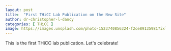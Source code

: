 ```yaml
---
layout: post
title:  "First THiCC Lab Publication on the New Site"
author: dr-christopher-l-dancy
categories: [ THiCC ]
image: https://images.unsplash.com/photo-1523740856324-f2ce89135981?ixlib=rb-1.2.1&auto=format&fit=crop&w=798&q=80
---
```

This is the first THiCC lab publication. Let's celebrate! 
